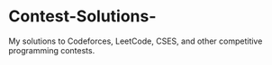 # Contest-Solutions-
My solutions to Codeforces, LeetCode, CSES, and other competitive programming contests.
